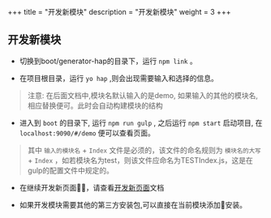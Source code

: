 +++
title = "开发新模块"
description = "开发新模块"
weight = 3
+++

## 开发新模块

- 切换到boot/generator-hap的目录下，运行 `npm link` 。

- 在项目根目录，运行 `yo hap` ,则会出现需要输入和选择的信息。

> 注意: 在后面文档中,模块名默认输入的是demo, 如果输入的其他的模块名, 相应替换便可。此时会自动构建模块的结构

- 进入到 `boot` 的目录下, 运行 `npm run gulp` , 之后运行 `npm start` 启动项目, 在 `localhost:9090/#/demo` 便可以查看页面。

> 其中 `输入的模块名` + `Index` 文件是必须的，该文件的命名规则为 `模块名的大写` + `Index` ，如若模块名为test，则该文件应命名为TESTIndex.js，这是在gulp的配置文件中规定的。

* 在继续开发新页面，请查看[开发新页面](../new_page/)文档

* 如果开发模块需要其他的第三方安装包,可以直接在当前模块添加安装。